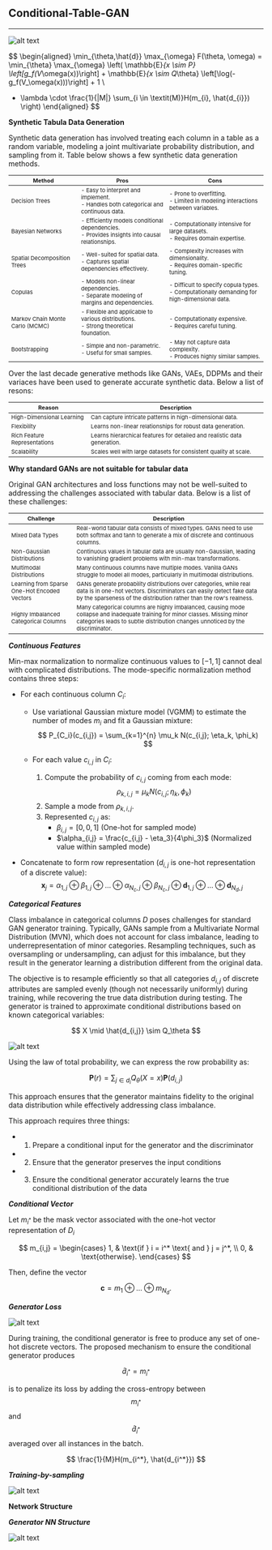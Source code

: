 ## Conditional-Table-GAN

---

[//]: # (https://proceedings.neurips.cc/paper_files/paper/2019/file/254ed7d2de3b23ab10936522dd547b78-Paper.pdf)
![alt text](https://github.com/StefanoPenazzi2/StefanoPenazzi2.github.io/blob/main/imgs/ctgans/ctgans_architecture.png?raw=true)

$$ 
\begin{aligned}
\min_{\theta,\hat{d}} \max_{\omega} F(\theta, \omega) = \min_{\theta} \max_{\omega} \left( \mathbb{E}_{x \sim P} \left[g_f(V_\omega(x))\right] + \mathbb{E}_{x \sim Q_\theta} \left[\log(-g_f(V_\omega(x)))\right] + 1 \\
+ \lambda \cdot \frac{1}{|M|} \sum_{i \in \textit(M)}H(m_{i}, \hat{d_{i}}) \right) 
\end{aligned}
$$

**Synthetic Tabula Data Generation** 

Synthetic data generation has involved treating each column in a table as a random variable, modeling a joint multivariate
probability distribution, and sampling from it. Table below shows a few synthetic data generation methods.

<style scoped>
table {
  font-size: 11px;
}
</style>

| Method                     | Pros                                                                                   | Cons                                                                                       |
|----------------------------|----------------------------------------------------------------------------------------|--------------------------------------------------------------------------------------------|
| Decision Trees             | - Easy to interpret and implement. <br> - Handles both categorical and continuous data. | - Prone to overfitting. <br> - Limited in modeling interactions between variables.          |
| Bayesian Networks          | - Efficiently models conditional dependencies. <br> - Provides insights into causal relationships. | - Computationally intensive for large datasets. <br> - Requires domain expertise.         |
| Spatial Decomposition Trees | - Well-suited for spatial data. <br> - Captures spatial dependencies effectively.      | - Complexity increases with dimensionality. <br> - Requires domain-specific tuning.        |
| Copulas                    | - Models non-linear dependencies. <br> - Separate modeling of margins and dependencies. | - Difficult to specify copula types. <br> - Computationally demanding for high-dimensional data. |
| Markov Chain Monte Carlo (MCMC) | - Flexible and applicable to various distributions. <br> - Strong theoretical foundation.   | - Computationally expensive. <br> - Requires careful tuning.                               |
| Bootstrapping              | - Simple and non-parametric. <br> - Useful for small samples.                          | - May not capture data complexity. <br> - Produces highly similar samples.                |

Over the last decade generative methods like GANs, VAEs, DDPMs and their variaces have been used to generate
accurate synthetic data. Below a list of resons:

| Reason                                  | Description                                                                                                  |
|-----------------------------------------|--------------------------------------------------------------------------------------------------------------|
| High-Dimensional Learning               | Can capture intricate patterns in high-dimensional data.                                                     |
| Flexibility                             | Learns non-linear relationships for robust data generation.                                                  |
| Rich Feature Representations            | Learns hierarchical features for detailed and realistic data generation.                                     |
| Scalability                             | Scales well with large datasets for consistent quality at scale.                                             |

**Why standard GANs are not suitable for tabular data**

Original GAN architectures and loss functions may not be well-suited to addressing the challenges associated with tabular data.
Below is a list of these challenges:

| Challenge                                    | Description                                                                                                                                                                                             |
|----------------------------------------------|---------------------------------------------------------------------------------------------------------------------------------------------------------------------------------------------------------|
| Mixed Data Types                             | Real-world tabular data consists of mixed types. GANs need to use both softmax and tanh to generate a mix of discrete and continuous columns.                                                           |
| Non-Gaussian Distributions                   | Continuous values in tabular data are usually non-Gaussian, leading to vanishing gradient problems with min-max transformations.                                                                        |
| Multimodal Distributions                     | Many continuous columns have multiple modes. Vanilla GANs struggle to model all modes, particularly in multimodal distributions.                                                                        |
| Learning from Sparse One-Hot Encoded Vectors | GANs generate probability distributions over categories, while real data is in one-hot vectors. Discriminators can easily detect fake data by the sparseness of the distribution rather than the row's realness. |
| Highly Imbalanced Categorical Columns        | Many categorical columns are highly imbalanced, causing mode collapse and inadequate training for minor classes. Missing minor categories leads to subtle distribution changes unnoticed by the discriminator. |


***Continuous Features***

Min-max normalization to normalize continuous values to $[−1, 1]$ cannot deal with complicated distributions.
The mode-specific normalization method contains three steps:

- For each continuous column $C_i$:
   - Use variational Gaussian mixture model (VGMM) to estimate the number of modes $m_i$ and fit a Gaussian mixture:
        $$
        P_{C_i}(c_{i,j}) = \sum_{k=1}^{n} \mu_k N(c_{i,j}; \eta_k, \phi_k)
        $$

   - For each value $c_{i,j}$ in $C_i$:
     1. Compute the probability of $c_{i,j}$ coming from each mode:
        $$
        \rho_{k,i,j} = \mu_k N(c_{i,j}; \eta_k, \phi_k)
        $$
     2. Sample a mode from $\rho_{k,i,j}$. 
     3. Represented $c_{i,j}$ as:
        - $\beta_{i,j} = [0,0,1]$ (One-hot for sampled mode)
        - $\alpha_{i,j} = \frac{c_{i,j} - \eta_3}{4\phi_3}$ (Normalized value within sampled mode)

- Concatenate to form row representation ($d_{i,j}$ is one-hot representation of a discrete value):
  $$
  \mathbf{x}_j = \alpha_{1,j} \oplus \beta_{1,j} \oplus \dots \oplus \alpha_{N_c,j} \oplus \beta_{N_c,j} \oplus \mathbf{d}_{1,j} \oplus \dots \oplus \mathbf{d}_{N_d,j}
  $$

***Categorical Features***

Class imbalance in categorical columns $D$ poses challenges for standard GAN generator training.
Typically, GANs sample from a Multivariate Normal Distribution (MVN), which does not account for class imbalance,
leading to underrepresentation of minor categories.
Resampling techniques, such as oversampling or undersampling, can adjust for this imbalance, but they result in
the generator learning a distribution different from the original data.

The objective is to resample efficiently so that all categories $d_{i,j}$ of discrete attributes
are sampled evenly (though not necessarily uniformly) during training, while recovering the
true data distribution during testing.
The generator is trained to approximate conditional distributions based on known categorical variables:

$$
X \mid \hat{d_{i,j}} \sim Q_\theta 
$$

![alt text](https://github.com/StefanoPenazzi2/StefanoPenazzi2.github.io/blob/main/imgs/ctgans/ctgans_conditional_input.png?raw=true)

Using the law of total probability, we can express the row probability as:

$$
\mathbf{P}(r) = \sum_{j \in d_i} Q_\theta(X=x) \mathbf{P}(d_{i,j}) 
$$

This approach ensures that the generator maintains fidelity to the original data distribution while effectively addressing class imbalance.

This approach requires three things:

- 1. Prepare a conditional input for the generator and the discriminator
- 2. Ensure that the generator preserves the input conditions
- 3. Ensure the conditional generator accurately learns the true conditional distribution of the data



***Conditional Vector***

Let $m_{i^*}$ be the mask vector associated with the one-hot vector representation of $D_i$

$$
m_{i,j} =
\begin{cases} 
1, & \text{if } i = i^* \text{ and } j = j^*, \\
0, & \text{otherwise}.
\end{cases}
$$

Then, define the vector

$$
\mathbf{c} = m_{1} \oplus \ldots \oplus m_{N_d}. 
$$

***Generator Loss***

![alt text](https://github.com/StefanoPenazzi2/StefanoPenazzi2.github.io/blob/main/imgs/ctgans/ctgans_generatorloss.png?raw=true)

During training, the conditional generator is free to produce any set of one-hot discrete vectors.
The proposed mechanism to ensure the conditional generator produces 

$$
\hat{d}_{i^*} = m_{i^*} 
$$ 

is to penalize its loss by adding the cross-entropy between $$ m_{i^*} $$ and $$ \hat{d}_{i^*} $$ averaged over all instances in the batch.

$$
\frac{1}{M}H(m_{i^*}, \hat{d_{i^*}})
$$

***Training-by-sampling***

![alt text](https://github.com/StefanoPenazzi2/StefanoPenazzi2.github.io/blob/main/imgs/ctgans/ctgans_trainingbysampling.png?raw=true)

**Network Structure**

***Generator NN Structure***

![alt text](https://github.com/StefanoPenazzi2/StefanoPenazzi2.github.io/blob/main/imgs/ctgans/ctgans_generatornnstructure.png?raw=true)


[//]: # ($$ )
[//]: # (F&#40;\theta, \omega&#41; = \mathbb{E}_{x \sim P} \left[g_f&#40;V_\omega&#40;x | m_i^k&#41;&#41;\right] + \mathbb{E}_{x \sim Q_\theta} \left[\log&#40;-g_f&#40;V_\omega&#40;x | m_i^k&#41;&#41;&#41;\right] + 1 + \lambda \cdot H&#40;m_i^k, \hat{m_i^k}&#41; )
[//]: # ($$)

